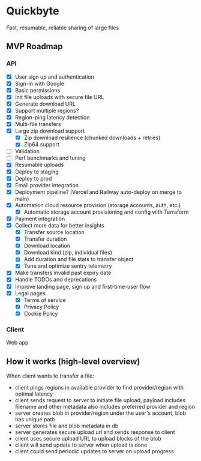 # Quickbyte

Fast, resumable, reliable sharing of large files

## MVP Roadmap

### API

- [x] User sign up and authentication
- [x] Sign-in with Google
- [x] Basic permissions
- [x] Init file uploads with secure file URL
- [x] Generate download URL
- [x] Support multiple regions?
- [x] Region-ping latency detection
- [x] Multi-file transfers
- [x] Large zip download support
  - [x] Zip download resilience (chunked downloads + retries)
  - [x] Zip64 support
- [ ] Validation
- [ ] Perf benchmarks and tuning
- [x] Resumable uploads
- [x] Deploy to staging
- [x] Deploy to prod
- [x] Email provider integration
- [x] Deployment pipeline? (Vercel and Railway auto-deploy on merge to main)
- [x] Automation cloud resource provision (storage accounts, auth, etc.)
  - [x] Automatic storage account provisioning and config with Terraform
- [x] Payment integration
- [x] Collect more data for better insights
  - [x] Transfer source location
  - [x] Transfer duration
  - [x] Download location
  - [x] Download kind (zip, individual files)
  - [x] Add duration and file stats to transfer object
  - [x] Tune and optimize sentry telemetry
- [x] Make transfers invalid past expiry date
- [x] Handle TODOs and deprecations
- [x] Improve landing page, sign up and first-time-user flow
- [x] Legal pages
  - [x] Terms of service
  - [x] Privacy Policy
  - [x] Cookie Policy

### Client

Web app

## How it works (high-level overview)

When client wants to transfer a file:

- client pings regions in available provider to find provider/region with optimal latency
- client sends request to server to initiate file upload, payload includes filename and other metadata
also includes preferred provider and region
- server creates blob in provider/region under the user's account, blob has unique path
- server stores file and blob metadata in db
- server generates secure upload url and sends response to client
- client uses secure upload URL to upload blocks of the blob
- client will send update to server when upload is done
- client could send periodic updates to server on upload progress
